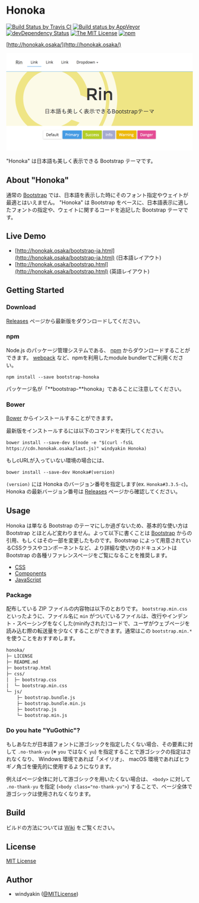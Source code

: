 # Honoka

[![Build Status by Travis CI](https://travis-ci.org/windyakin/Honoka.svg?branch=master)](https://travis-ci.org/windyakin/Honoka)
[![Build status by AppVeyor](https://ci.appveyor.com/api/projects/status/6j4y6bugti7f1aff/branch/master?svg=true)](https://ci.appveyor.com/project/windyakin/honoka/branch/master)
[![devDependency Status](https://david-dm.org/windyakin/Honoka/dev-status.svg)](https://david-dm.org/windyakin/Honoka#info=devDependencies)
[![The MIT License](https://img.shields.io/badge/license-MIT-blue.svg)](LICENSE)
[![npm](https://img.shields.io/npm/v/bootstrap-honoka.svg)](https://www.npmjs.com/package/bootstrap-honoka)

[http://honokak.osaka/](http://honokak.osaka/)

[![Honoka](docs/assets/img/sample.png)](http://honokak.osaka/)

"Honoka" は日本語も美しく表示できる Bootstrap テーマです。

## About "Honoka"

通常の [Bootstrap](http://getbootstrap.com/) では、日本語を表示した時にそのフォント指定やウェイトが最適とはいえません。 "Honoka" は Bootstrap をベースに、日本語表示に適したフォントの指定や、ウェイトに関するコードを追記した Bootstrap テーマです。

## Live Demo

* [http://honokak.osaka/bootstrap-ja.html](http://honokak.osaka/bootstrap-ja.html) (日本語レイアウト)
* [http://honokak.osaka/bootstrap.html](http://honokak.osaka/bootstrap.html) (英語レイアウト)

## Getting Started

### Download

[Releases](https://github.com/windyakin/Honoka/releases) ページから最新版をダウンロードしてください。

### npm

Node.js のパッケージ管理システムである、 [npm](https://npmjs.com) からダウンロードすることができます。 [webpack](https://webpack.js.org/) など、npmを利用したmodule bundlerでご利用ください。

```
npm install --save bootstrap-honoka
```

パッケージ名が「**bootstrap-**honoka」であることに注意してください。

### Bower

[Bower](http://bower.io/) からインストールすることができます。

最新版をインストールするには以下のコマンドを実行してください。

```
bower install --save-dev $(node -e "$(curl -fsSL https://cdn.honokak.osaka/last.js)" windyakin Honoka)
```

もしcURLが入っていない環境の場合には、

```
bower install --save-dev Honoka#(version)
```

`(version)` には Honoka のバージョン番号を指定します(ex. `Honoka#3.3.5-c`)。 Honoka の最新バージョン番号は [Releases](https://github.com/windyakin/Honoka/releases) ページから確認してください。

## Usage

Honoka は単なる Bootstrap のテーマにしか過ぎないため、基本的な使い方は Bootstrap とほとんど変わりません。よって以下に書くことは [Bootstrap](http://getbootstrap.com/getting-started/) からの引用、もしくはその一部を変更したものです。Bootstrap によって用意されているCSSクラスやコンポーネントなど、より詳細な使い方のドキュメントは Bootstrap の各種リファレンスページをご覧になることを推奨します。

* [CSS](http://getbootstrap.com/css/)
* [Components](http://getbootstrap.com/components/)
* [JavaScript](http://getbootstrap.com/javascript/)

### Package

配布している ZIP ファイルの内容物は以下のとおりです。 `bootstrap.min.css` といったように、ファイル名に `min` がついているファイルは、改行やインデント・スペーシングをなくした(minifyされた)コードで、ユーザがウェブページを読み込む際の転送量を少なくすることができます。通常はこの `bootstrap.min.*` を使うことをおすすめします。

```
honoka/
├─ LICENSE
├─ README.md
├─ bootstrap.html
├─ css/
│  ├─ bootstrap.css
│  └─ bootstrap.min.css
└─ js/
    ├─ bootstrap.bundle.js
    ├─ bootstrap.bundle.min.js
    ├─ bootstrap.js
    └─ bootstrap.min.js
```

### Do you hate "YuGothic"?

もしあなたが日本語フォントに游ゴシックを指定したくない場合、その要素に対して `.no-thank-yu` (※ `you` ではなく `yu`) を指定することで游ゴシックの指定はされなくなり、 Windows 環境であれば「メイリオ」、 macOS 環境であればヒラギノ角ゴを優先的に使用するようになります。

例えばページ全体に対して游ゴシックを用いたくない場合は、 `<body>` に対して `.no-thank-yu` を指定 (`<body class="no-thank-yu">`) することで、ページ全体で游ゴシックは使用されなくなります。

## Build

ビルドの方法については [Wiki](https://github.com/windyakin/Honoka/wiki) をご覧ください。

## License

[MIT License](LICENSE)

## Author

* windyakin ([@MITLicense](https://twitter.com/MITLicense))
